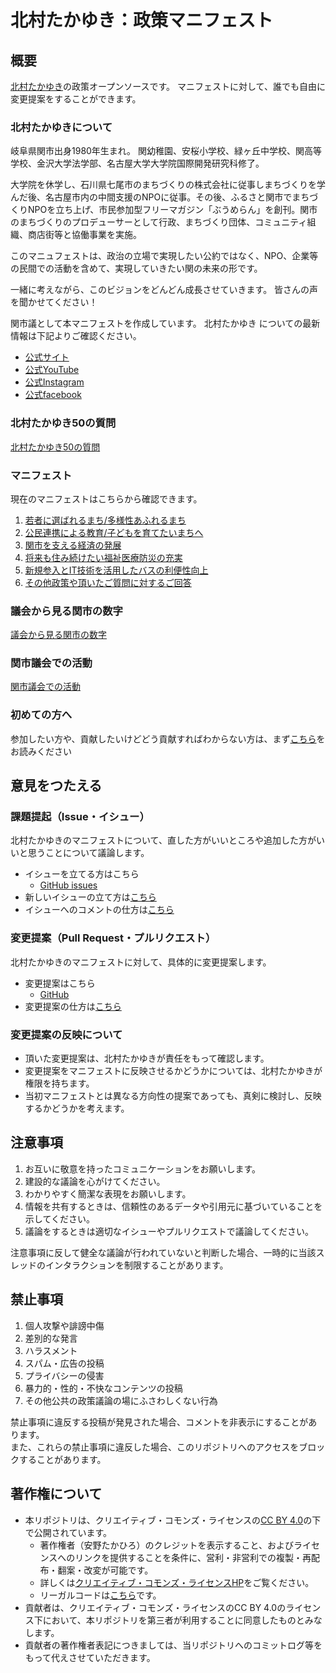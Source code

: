 <!-- 開発者向け情報を除いて、README.mdと同内容です。 -->
# 北村たかゆき：政策マニフェスト

## 概要

[北村たかゆき](https://kitamuratakayuki.com/)の政策オープンソースです。
マニフェストに対して、誰でも自由に変更提案をすることができます。

### 北村たかゆきについて

岐阜県関市出身1980年生まれ。
関幼稚園、安桜小学校、緑ヶ丘中学校、関高等学校、金沢大学法学部、名古屋大学大学院国際開発研究科修了。

大学院を休学し、石川県七尾市のまちづくりの株式会社に従事しまちづくりを学んだ後、名古屋市内の中間支援のNPOに従事。その後、ふるさと関市でまちづくりNPOを立ち上げ、市民参加型フリーマガジン「ぶうめらん」を創刊。関市のまちづくりのプロデューサーとして行政、まちづくり団体、コミュニティ組織、商店街等と協働事業を実施。

このマニュフェストは、政治の立場で実現したい公約ではなく、NPO、企業等の民間での活動を含めて、実現していきたい関の未来の形です。

一緒に考えながら、このビジョンをどんどん成長させていきます。
皆さんの声を聞かせてください！

関市議として本マニフェストを作成しています。
北村たかゆき についての最新情報は下記よりご確認ください。

- [公式サイト](https://kitamuratakayuki.com/)
- [公式YouTube](https://www.youtube.com/@kitamura-seki)
- [公式Instagram](https://www.instagram.com/kitamura_takayuki/)
- [公式facebook](https://www.facebook.com/kitamuratakayuki.seki)

### 北村たかゆき50の質問
[北村たかゆき50の質問](/docs/qa.md)

### マニフェスト

現在のマニフェストはこちらから確認できます。

1. [若者に選ばれるまち/多様性あふれるまち](/election2024/manifest/diversity/)
2. [公民連携による教育/子どもを育てたいまちへ](/election2024/manifest/education)
3. [関市を支える経済の発展](/election2024/manifest/economy)
4. [将来も住み続けたい福祉医療防災の充実](/election2024/manifest/care)
5. [新規参入とIT技術を活用したバスの利便性向上](/election2024/manifest/traffic)
6. [その他政策や頂いたご質問に対するご回答](/election2024/manifest/others)

### 議会から見る関市の数字
[議会から見る関市の数字](/election2024/manifest/numbers/)

### 関市議会での活動
[関市議会での活動](/election2024/manifest/parliament/)


### 初めての方へ

参加したい方や、貢献したいけどどう貢献すればわからない方は、まず[こちら](contribution.md)をお読みください


## 意見をつたえる

### 課題提起（Issue・イシュー）

北村たかゆきのマニフェストについて、直した方がいいところや追加した方がいいと思うことについて議論します。

- イシューを立てる方はこちら
    - [GitHub issues](https://github.com/sirokuma1023/election2024/issues)
- 新しいイシューの立て方は[こちら](manual_issue.md#new_issue)
- イシューへのコメントの仕方は[こちら](manual_issue.md#comment_issue)

### 変更提案（Pull Request・プルリクエスト）

北村たかゆきのマニフェストに対して、具体的に変更提案します。

- 変更提案はこちら
    - [GitHub](https://github.com/sirokuma1023/election2024)
- 変更提案の仕方は[こちら](manual_pull_request.md)

### 変更提案の反映について

- 頂いた変更提案は、北村たかゆきが責任をもって確認します。
- 変更提案をマニフェストに反映させるかどうかについては、北村たかゆきが権限を持ちます。
- 当初マニフェストとは異なる方向性の提案であっても、真剣に検討し、反映するかどうかを考えます。

## 注意事項

1. お互いに敬意を持ったコミュニケーションをお願いします。
2. 建設的な議論を心がけてください。
3. わかりやすく簡潔な表現をお願いします。
4. 情報を共有するときは、信頼性のあるデータや引用元に基づいていることを示してください。
5. 議論をするときは適切なイシューやプルリクエストで議論してください。

注意事項に反して健全な議論が行われていないと判断した場合、一時的に当該スレッドのインタラクションを制限することがあります。

## 禁止事項

1. 個人攻撃や誹謗中傷
2. 差別的な発言
3. ハラスメント
4. スパム・広告の投稿
5. プライバシーの侵害
6. 暴力的・性的・不快なコンテンツの投稿
7. その他公共の政策議論の場にふさわしくない行為

禁止事項に違反する投稿が発見された場合、コメントを非表示にすることがあります。<br>
また、これらの禁止事項に違反した場合、このリポジトリへのアクセスをブロックすることがあります。

## 著作権について

- 本リポジトリは、クリエイティブ・コモンズ・ライセンスの[CC BY 4.0](https://creativecommons.org/licenses/by/4.0/deed.ja)の下で公開されています。
    - 著作権者（安野たかひろ）のクレジットを表示すること、およびライセンスへのリンクを提供することを条件に、営利・非営利での複製・再配布・翻案・改変が可能です。
    - 詳しくは[クリエイティブ・コモンズ・ライセンスHP](https://creativecommons.jp/licenses/)をご覧ください。
    - リーガルコードは[こちら](https://github.com/sirokuma1023/election2024/blob/main/LICENSE)です。
- 貢献者は、クリエイティブ・コモンズ・ライセンスのCC BY 4.0のライセンス下において、本リポジトリを第三者が利用することに同意したものとみなします。
- 貢献者の著作権者表記につきましては、当リポジトリへのコミットログ等をもって代えさせていただきます。
